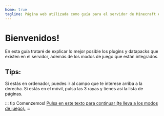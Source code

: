 ```yaml
---
home: true
tagline: Página web utilizada como guía para el servidor de Minecraft de AoiiMipMC
---
```


# Bienvenidos!
En esta guía trataré de explicar lo mejor posible los plugins y datapacks que existen en el servidor, además de los modos de juego que están integrados.

## Tips:
Si estás en ordenador, puedes ir al campo que te interese arriba a la derecha.
Si estás en el móvil, pulsa las 3 rayas y tienes así la lista de páginas.

::: tip Comenzemos!
[Pulsa en este texto para continuar (te lleva a los modos de juego).](./gamemodes/)
:::
